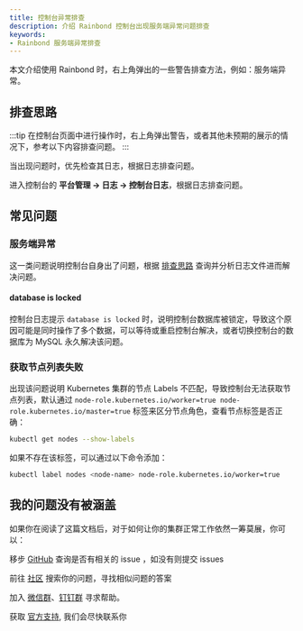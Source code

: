 ```yaml
---
title: 控制台异常排查
description: 介绍 Rainbond 控制台出现服务端异常问题排查
keywords:
- Rainbond 服务端异常排查
---
```


本文介绍使用 Rainbond 时，右上角弹出的一些警告排查方法，例如：服务端异常。

## 排查思路

:::tip
在控制台页面中进行操作时，右上角弹出警告，或者其他未预期的展示的情况下，参考以下内容排查问题。
:::

当出现问题时，优先检查其日志，根据日志排查问题。

进入控制台的 **平台管理 -> 日志 -> 控制台日志**，根据日志排查问题。


## 常见问题

### 服务端异常

这一类问题说明控制台自身出了问题，根据 [排查思路](#排查思路) 查询并分析日志文件进而解决问题。

#### database is locked

控制台日志提示 `database is locked` 时，说明控制台数据库被锁定，导致这个原因可能是同时操作了多个数据，可以等待或重启控制台解决，或者切换控制台的数据库为 MySQL 永久解决该问题。

### 获取节点列表失败

出现该问题说明 Kubernetes 集群的节点 Labels 不匹配，导致控制台无法获取节点列表，默认通过 `node-role.kubernetes.io/worker=true node-role.kubernetes.io/master=true` 标签来区分节点角色，查看节点标签是否正确：
  
```bash
kubectl get nodes --show-labels
```

如果不存在该标签，可以通过以下命令添加：

```bash
kubectl label nodes <node-name> node-role.kubernetes.io/worker=true
```

## 我的问题没有被涵盖

如果你在阅读了这篇文档后，对于如何让你的集群正常工作依然一筹莫展，你可以：

移步 [GitHub](https://github.com/goodrain/rainbond/issues) 查询是否有相关的 issue ，如没有则提交 issues

前往 [社区](https://t.goodrain.com/) 搜索你的问题，寻找相似问题的答案

加入 [微信群](/community/support#微信群)、[钉钉群](/community/support#钉钉群) 寻求帮助。

获取 [官方支持](https://p5yh4rek1e.feishu.cn/share/base/shrcn4dG9z5zvbZZWd1MFf6ILBg/), 我们会尽快联系你
